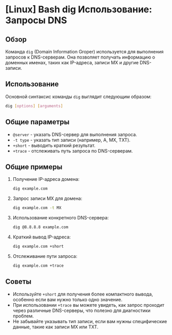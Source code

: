 # [Linux] Bash dig Использование: Запросы DNS

## Обзор
Команда `dig` (Domain Information Groper) используется для выполнения запросов к DNS-серверам. Она позволяет получать информацию о доменных именах, таких как IP-адреса, записи MX и другие DNS-записи.

## Использование
Основной синтаксис команды `dig` выглядит следующим образом:

```bash
dig [options] [arguments]
```

## Общие параметры
- `@server` - указать DNS-сервер для выполнения запроса.
- `-t type` - указать тип записи (например, A, MX, TXT).
- `+short` - выводить краткий результат.
- `+trace` - отслеживать путь запроса по DNS-серверам.

## Общие примеры
1. Получение IP-адреса домена:
   ```bash
   dig example.com
   ```

2. Запрос записи MX для домена:
   ```bash
   dig example.com -t MX
   ```

3. Использование конкретного DNS-сервера:
   ```bash
   dig @8.8.8.8 example.com
   ```

4. Краткий вывод IP-адреса:
   ```bash
   dig example.com +short
   ```

5. Отслеживание пути запроса:
   ```bash
   dig example.com +trace
   ```

## Советы
- Используйте `+short` для получения более компактного вывода, особенно если вам нужно только одно значение.
- При использовании `+trace` вы можете увидеть, как запрос проходит через различные DNS-серверы, что полезно для диагностики проблем.
- Не забывайте указывать тип записи, если вам нужны специфические данные, такие как записи MX или TXT.
